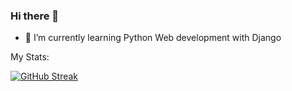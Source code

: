 ### Hi there 👋
- 🌱 I’m currently learning Python Web development with Django
<!--
**MartinIvaylov/MartinIvaylov** is a ✨ _special_ ✨ repository because its `README.md` (this file) appears on your GitHub profile.

Here are some ideas to get you started:

- 🔭 I’m currently working on ...
 
- 👯 I’m looking to collaborate on ...
- 🤔 I’m looking for help with ...
- 💬 Ask me about ...
- 📫 How to reach me: ...
- 😄 Pronouns: ...
- ⚡ Fun fact: ...
-->

  My Stats:




[![GitHub Streak](https://streak-stats.demolab.com/?user=MartinIvaylov&theme=highcontrast)](https://git.io/streak-stats)
